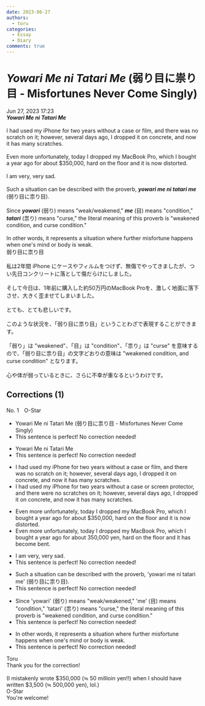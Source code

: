 ```yaml
---
date: 2023-06-27
authors:
  - toru
categories:
  - Essay
  - Diary
comments: true
---
```


# <strong><em>Yowari Me ni Tatari Me</strong></em> (弱り目に祟り目 - Misfortunes Never Come Singly)
<div class="date">Jun 27, 2023 17:23</div>
<div id="post"><div id="body_show_ori">
<strong><em>Yowari Me ni Tatari Me</strong></em><br/><br/>I had used my iPhone for two years without a case or film, and there was no scratch on it; however, several days ago, I dropped it on concrete, and now it has many scratches.<br/><br/>Even more unfortunately, today I dropped my MacBook Pro, which I bought a year ago for about $350,000, hard on the floor and it is now distorted.<br/><br/>I am very, very sad.<br/><br/>Such a situation can be described with the proverb, <strong><em>yowari me ni tatari me</em></strong> (弱り目に祟り目).<br/><br/>Since <strong><em>yowari</em></strong> (弱り) means "weak/weakened," <strong><em>me</em></strong> (目) means "condition," <strong><em>tatari</em></strong> (祟り) means "curse," the literal meaning of this proverb is "weakened condition, and curse condition."<br/><br/>In other words, it represents a situation where further misfortune happens when one's mind or body is weak.
</div></div>

<!-- more -->

<div id="post_ja"><div id="body_show_mo">
弱り目に祟り目<br/><br/>私は2年間 iPhone にケースやフィルムをつけず、無傷でやってきましたが、つい先日コンクリートに落として傷だらけにしました。<br/><br/>そして今日は、1年前に購入した約50万円のMacBook Proを、激しく地面に落下させ、大きく歪ませてしまいました。<br/><br/>とても、とても悲しいです。<br/><br/>このような状況を、「弱り目に祟り目」ということわざで表現することができます。<br/><br/>「弱り」は "weakened"、「目」は "condition"、「祟り」は "curse" を意味するので、「弱り目に祟り目」の文字どおりの意味は "weakened condition, and curse condition" となります。<br/><br/>心や体が弱っているときに、さらに不幸が重なるというわけです。
</div></div>

## Corrections (1)
<div id="block"><div class="first_name"> No. 1　<span class="just_name">O-Star</span></div><div id="block2">
<ul class="correction_field">
<li class="incorrect">Yowari Me ni Tatari Me (弱り目に祟り目 - Misfortunes Never Come Singly)</li>
<li class="corrected perfect">This sentence is perfect! No correction needed!</li>
</ul>
<ul class="correction_field">
<li class="incorrect">Yowari Me ni Tatari Me</li>
<li class="corrected perfect">This sentence is perfect! No correction needed!</li>
</ul>
<ul class="correction_field">
<li class="incorrect">I had used my iPhone for two years without a case or film, and there was no scratch on it; however, several days ago, I dropped it on concrete, and now it has many scratches.</li>
<li class="corrected correct">
I had used my iPhone for two years without a case or<span class="f_bold"> screen protector,</span> and there <span class="f_bold">were </span>no <span class="f_bold">scratches</span> on it; however, several days ago, I dropped it on concrete, and now it has many scratches.
</li>
</ul>
<ul class="correction_field">
<li class="incorrect">Even more unfortunately, today I dropped my MacBook Pro, which I bought a year ago for about $350,000, hard on the floor and it is now distorted.</li>
<li class="corrected correct">
Even more unfortunately, today I dropped my MacBook Pro, which I bought a year ago for about<span class="f_bold"> 350,000 yen,</span> hard on the floor and it <span class="f_bold">has become bent.</span>
</li>
</ul>
<ul class="correction_field">
<li class="incorrect">I am very, very sad.</li>
<li class="corrected perfect">This sentence is perfect! No correction needed!</li>
</ul>
<ul class="correction_field">
<li class="incorrect">Such a situation can be described with the proverb, 'yowari me ni tatari me' (弱り目に祟り目).</li>
<li class="corrected perfect">This sentence is perfect! No correction needed!</li>
</ul>
<ul class="correction_field">
<li class="incorrect">Since 'yowari' (弱り) means "weak/weakened," 'me' (目) means "condition," 'tatari' (祟り) means "curse," the literal meaning of this proverb is "weakened condition, and curse condition."</li>
<li class="corrected perfect">This sentence is perfect! No correction needed!</li>
</ul>
<ul class="correction_field">
<li class="incorrect">In other words, it represents a situation where further misfortune happens when one's mind or body is weak.</li>
<li class="corrected perfect">This sentence is perfect! No correction needed!</li>
</ul>
</div><div class="name"><span class="just_name">Toru</span><br>
Thank you for the correction!<br/><br/>(I mistakenly wrote $350,000 (≒ 50 millioin yen!!) when I should have written $3,500 (≒ 500,000 yen), lol.)
</div>
<div class="name"><span class="just_name">O-Star</span><br>
You're welcome!
</div>
</div>
